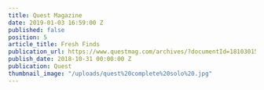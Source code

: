 ```yaml
---
title: Quest Magazine
date: 2019-01-03 16:59:00 Z
published: false
position: 5
article_title: Fresh Finds
publication_url: https://www.questmag.com/archives/?documentId=181030151845-a955fcff9cd36cf4b3d9828da6706f0d&issuutitle=Quest%20November%202018#issuupress
publish_date: 2018-10-31 00:00:00 Z
publication: Quest
thumbnail_image: "/uploads/quest%20complete%20solo%20.jpg"
---
```


